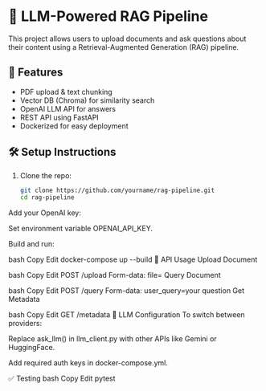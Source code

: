 # 📄 LLM-Powered RAG Pipeline

This project allows users to upload documents and ask questions about their content using a Retrieval-Augmented Generation (RAG) pipeline.

## 🚀 Features
- PDF upload & text chunking
- Vector DB (Chroma) for similarity search
- OpenAI LLM API for answers
- REST API using FastAPI
- Dockerized for easy deployment

## 🛠️ Setup Instructions

1. Clone the repo:
   ```bash
   git clone https://github.com/yourname/rag-pipeline.git
   cd rag-pipeline

Add your OpenAI key:

Set environment variable OPENAI_API_KEY.

Build and run:

bash
Copy
Edit
docker-compose up --build
📌 API Usage
Upload Document

bash
Copy
Edit
POST /upload
Form-data: file=<PDF file>
Query Document

bash
Copy
Edit
POST /query
Form-data: user_query=your question
Get Metadata

bash
Copy
Edit
GET /metadata
🔁 LLM Configuration
To switch between providers:

Replace ask_llm() in llm_client.py with other APIs like Gemini or HuggingFace.

Add required auth keys in docker-compose.yml.

✅ Testing
bash
Copy
Edit
pytest
